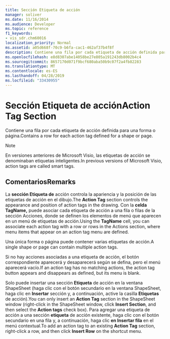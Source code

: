 ```yaml
---
title: Sección Etiqueta de acción
manager: soliver
ms.date: 11/16/2014
ms.audience: Developer
ms.topic: reference
f1_keywords:
- vis_sdr.chm60016
localization_priority: Normal
ms.assetid: a05d668f-70c9-b6fa-cac1-462af37b4f8f
description: Contiene una fila por cada etiqueta de acción definida para una forma o página.
ms.openlocfilehash: e8d8307abe14058be27e805a191243db8002b4c4
ms.sourcegitcommit: 8657170d071f9bcf680aba50b9c07f2a4fb82283
ms.translationtype: MT
ms.contentlocale: es-ES
ms.lasthandoff: 04/28/2019
ms.locfileid: "33430955"
---
```

# <a name="action-tag-section"></a><span data-ttu-id="7cbbc-103">Sección Etiqueta de acción</span><span class="sxs-lookup"><span data-stu-id="7cbbc-103">Action Tag Section</span></span>

<span data-ttu-id="7cbbc-104">Contiene una fila por cada etiqueta de acción definida para una forma o página.</span><span class="sxs-lookup"><span data-stu-id="7cbbc-104">Contains a row for each action tag defined for a shape or page.</span></span>
  
> [!NOTE]
> <span data-ttu-id="7cbbc-105">En versiones anteriores de Microsoft Visio, las etiquetas de acción se denominaban etiquetas inteligentes.</span><span class="sxs-lookup"><span data-stu-id="7cbbc-105">In previous versions of Microsoft Visio, action tags are called smart tags.</span></span> 
  
## <a name="remarks"></a><span data-ttu-id="7cbbc-106">Comentarios</span><span class="sxs-lookup"><span data-stu-id="7cbbc-106">Remarks</span></span>

<span data-ttu-id="7cbbc-107">La **sección Etiqueta de** acción controla la apariencia y la posición de las etiquetas de acción en el dibujo.</span><span class="sxs-lookup"><span data-stu-id="7cbbc-107">The **Action Tag** section controls the appearance and position of action tags in the drawing.</span></span> <span data-ttu-id="7cbbc-108">Con la **celda TagName,** puede asociar cada etiqueta de acción a una fila o filas de la sección Acciones, donde se definen los elementos de menú que aparecen en un menú de etiquetas de acción.</span><span class="sxs-lookup"><span data-stu-id="7cbbc-108">Using the **TagName** cell, you can associate each action tag with a row or rows in the Actions section, where menu items that appear on an action tag menu are defined.</span></span> 
  
 <span data-ttu-id="7cbbc-109">Una única forma o página puede contener varias etiquetas de acción.</span><span class="sxs-lookup"><span data-stu-id="7cbbc-109">A single shape or page can contain multiple action tags.</span></span> 
  
<span data-ttu-id="7cbbc-110">Si no hay acciones asociadas a una etiqueta de acción, el botón correspondiente aparecerá y desaparecerá según se defina, pero el menú aparecerá vacío.</span><span class="sxs-lookup"><span data-stu-id="7cbbc-110">If an action tag has no matching actions, the action tag button appears and disappears as defined, but its menu is blank.</span></span>
  
<span data-ttu-id="7cbbc-111">Solo puede insertar una sección **Etiqueta** de acción en la ventana ShapeSheet (haga clic con el botón secundario en la ventana ShapeSheet, haga clic en **Insertar** sección y, a continuación, active la casilla **Etiquetas** de acción).</span><span class="sxs-lookup"><span data-stu-id="7cbbc-111">You can only insert an **Action Tag** section in the ShapeSheet window (right-click in the ShapeSheet window, click **Insert Section**, and then select the **Action tags** check box).</span></span> <span data-ttu-id="7cbbc-112">Para agregar una etiqueta de acción a una sección **etiqueta** de acción existente, haga clic con el botón secundario en una fila y, a continuación, haga clic **en Insertar fila** en el menú contextual.</span><span class="sxs-lookup"><span data-stu-id="7cbbc-112">To add an action tag to an existing **Action Tag** section, right-click a row, and then click **Insert Row** on the shortcut menu.</span></span> 
  

